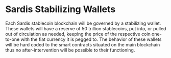 # Sardis Stabilizing Wallets

Each Sardis stablecoin blockchain will be governed by a stabilizing wallet. These wallets will have a reserve of 50 trillion stablecoins, put into, or pulled out of circulation as needed, keeping the price of the respective coin one-to-one with the fiat currency it is pegged to. The behavior of these wallets will be hard coded to the smart contracts situated on the main blockchain thus no after-intervention will be possible to their functioning.

